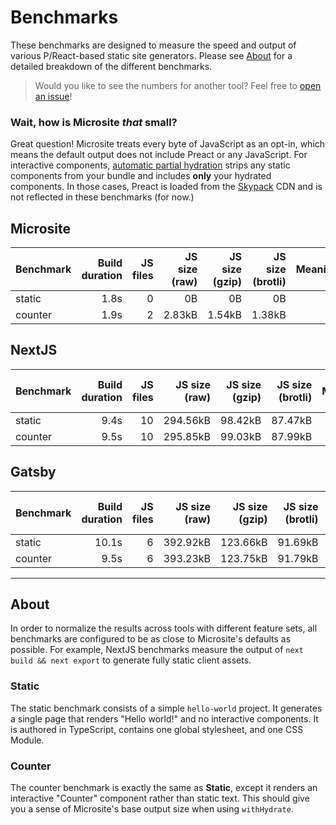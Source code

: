 # Benchmarks

These benchmarks are designed to measure the speed and output of various P/React-based static site generators. Please see [About](#about) for a detailed breakdown of the different benchmarks.

> Would you like to see the numbers for another tool? Feel free to [open an issue](https://github.com/natemoo-re/microsite/issues/new)!

### Wait, how is Microsite _that_ small?

Great question! Microsite treats every byte of JavaScript as an opt-in, which means the default output does not include Preact or any JavaScript. For interactive components, [automatic partial hydration](https://github.com/natemoo-re/microsite/blob/main/docs/basic/bundled-javascript.md#automatic-partial-hydration) strips any static components from your bundle and includes **only** your hydrated components. In those cases, Preact is loaded from the [Skypack](https://www.skypack.dev/) CDN and is not reflected in these benchmarks (for now.)

<!-- TABLE -->

## Microsite

| Benchmark | Build duration | JS files | JS size (raw) | JS size (gzip) | JS size (brotli) | First Meaningful Paint | Speed Index | First CPU Idle | Time to Interactive |
| :-------- | -------------: | -------: | ------------: | -------------: | ---------------: | ---------------------: | ----------: | -------------: | ------------------: |
| static    |           1.8s |        0 |            0B |             0B |               0B |                  0.9 s |       0.9 s |          0.9 s |               0.9 s |
| counter   |           1.9s |        2 |        2.83kB |         1.54kB |           1.38kB |                  1.0 s |       1.0 s |          1.0 s |               1.0 s |

## NextJS

| Benchmark | Build duration | JS files | JS size (raw) | JS size (gzip) | JS size (brotli) | First Meaningful Paint | Speed Index | First CPU Idle | Time to Interactive |
| :-------- | -------------: | -------: | ------------: | -------------: | ---------------: | ---------------------: | ----------: | -------------: | ------------------: |
| static    |           9.4s |       10 |      294.56kB |        98.42kB |          87.47kB |                  2.5 s |       2.5 s |          2.5 s |               2.5 s |
| counter   |           9.5s |       10 |      295.85kB |        99.03kB |          87.99kB |                  2.5 s |       2.5 s |          2.5 s |               2.5 s |

## Gatsby

| Benchmark | Build duration | JS files | JS size (raw) | JS size (gzip) | JS size (brotli) | First Meaningful Paint | Speed Index | First CPU Idle | Time to Interactive |
| :-------- | -------------: | -------: | ------------: | -------------: | ---------------: | ---------------------: | ----------: | -------------: | ------------------: |
| static    |          10.1s |        6 |      392.92kB |       123.66kB |          91.69kB |                  2.8 s |       2.8 s |          2.8 s |               2.8 s |
| counter   |           9.5s |        6 |      393.23kB |       123.75kB |          91.79kB |                  2.7 s |       2.7 s |          2.7 s |               2.7 s |

<!-- ENDTABLE -->

---

## About

In order to normalize the results across tools with different feature sets, all benchmarks are configured to be as close to Microsite's defaults as possible. For example, NextJS benchmarks measure the output of `next build && next export` to generate fully static client assets.

### Static

The static benchmark consists of a simple `hello-world` project. It generates a single page that renders "Hello world!" and no interactive components. It is authored in TypeScript, contains one global stylesheet, and one CSS Module.

### Counter

The counter benchmark is exactly the same as **Static**, except it renders an interactive "Counter" component rather than static text. This should give you a sense of Microsite's base output size when using `withHydrate`.
